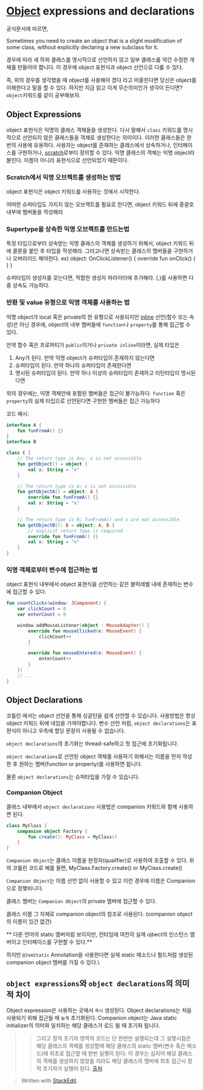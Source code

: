# [Object](https://kotlinlang.org/docs/object-declarations.html) expressions and declarations
공식문서에 따르면,

Sometimes you need to create an object that is a slight modification of some class, without explicitly declaring a new subclass for it.

경우에 따라 새 하위 클래스를 명시적으로 선언하지 않고 일부 클래스를 약간 수정한 개체를 만들어야 합니다.
이 경우에 object 표현식과 object 선언으로 다룰 수 있다.

즉, 위의 경우를 생각했을 때 object를 사용해야 겠다 라고 떠올린다면 당신은 object를 이해한다고 말을 할 수 있다.
하지만 지금 읽고 이게 무슨의미인가 생각이 든다면?
`object`키워드를 같이 공부해보자.

## Object Expressions

object 표현식은 익명의 클래스 객체들을 생성한다. 다시 말해서 `class` 키워드를 명시적으로 선언되지 않은 클래스들을 객채로 생성한다는 의미이다.
 이러한 클래스들은 한 번의 사용에 유용하다. 사용자는 object를 존재하는 클래스에서 상속하거나, 인터페이스를 구현하거나, [scratch](https://medium.com/@shivam.gosavi340_58315/productivity-hack-androidstudio-kotlin-scratch-file-e17cfde152c6)로부터 정의할 수 있다. 익명 클래스의 객체는 익명 object라 불린다. 이름이 아니라 표현식으로 선언되었기 때문이다.

### Scratch에서 익명 오브젝트를 생성하는 방법
 object 표현식은 object 키워드를 사용하는 것에서 시작한다.

 어떠한 슈퍼타입도 가지지 않는  오브젝트를 필요로 한다면, object 키워드 뒤에 중괄호 내부에 멤버들을 작성해라

### Supertype을 상속한 익명 오브젝트를 만드는법

특정 타입으로부터 상속받는 익명 클래스의 객체를 생성하기 위해서, object 키워드 뒤에  콜론을 붙인 후 타입을 작성해라. 그러고나면 상속받는 클래스의 멤버들을 구현하거나 오버라이드 해야한다.
ex) object: OnClickListener() { override fun onClick() { } }


슈퍼타입이 생성자를 갖는다면, 적합한 생성자 파라미터에 추가해라. (,)를 사용하면 다중 상속도 가능하다.

### 반환 및 value 유형으로 익명 객체를 사용하는 법
익명 object가 local 혹은 private의  한 유형으로 사용되지만 [inline](https://kotlinlang.org/docs/inline-functions.html) 선언(함수 또는 속성)은 아닌 경우에, object의 내부 멤버들에 `function`나 `property`를 통해 접근할 수 있다.

만약 함수 혹은 프로퍼티가 `public`이거나 `private inline`이라면, 실제 타입은
1) Any가 된다. 만약 익명 object가 슈퍼타입이 존재하지 않는다면
2) 슈퍼타입이 된다. 만약 하나의 슈퍼타입이 존재한다면
3) 명시된 슈퍼타입이 된다. 만약 하나 이상의 슈퍼타입이 존재하고 리턴타입이 명시된다면

위의 경우에는, 익명 객체안에 포함된 멤버들은 접근이 불가능하다. `function` 혹은 `property`의 실제 타입으로 선언된다면 구현한 멤버들은 접근 가능하다

코드 예시:
```kotlin
interface A {
    fun funFromA() {}
}
interface B

class C {
    // The return type is Any. x is not accessible
    fun getObject() = object {
        val x: String = "x"
    }

    // The return type is A; x is not accessible
    fun getObjectA() = object: A {
        override fun funFromA() {}
        val x: String = "x"
    }

    // The return type is B; funFromA() and x are not accessible
    fun getObjectB(): B = object: A, B { 
	    // explicit return type is required
        override fun funFromA() {}
        val x: String = "x"
    }
}
```


### 익명 객체로부터 변수에 접근하는 법
 object 표현식 내부에서 object 표현식을 선언하는 같은 블럭레벨 내에 존재하는 변수에 접근할 수 있다.
```kotlin
fun countClicks(window: JComponent) {
    var clickCount = 0
    var enterCount = 0

    window.addMouseListener(object : MouseAdapter() {
        override fun mouseClicked(e: MouseEvent) {
            clickCount++
        }

        override fun mouseEntered(e: MouseEvent) {
            enterCount++
        }
    })
    // ...
}
```


## Object Declarations
 코틀린 에서는 object 선언을 통해 싱글턴을 쉽게 선언할 수 있습니다.
사용방법은 항상 object 키워드 뒤에 네임을 가져야합니다.
변수 선언 처럼, `object declarations`는 표현식이 아니고 우측에 할당 문장이 사용될 수 없습니다.

`object declarations`의 초기화는 thread-safe하고 첫 접근에 초기화됩니다.

`object declarations`로 선언된 object 객체를 사용하기 위해서는 이름을 먼저 작성한 후 원하는 멤버(function or property)를 사용하면 됩니다.

물론 `object declarations`는 슈퍼타입을 가질 수 있습니다.

### Companion Object
클래스 내부에서 `object declarations` 사용법은 companion 키워드와 함께 사용하면 된다.

```kotlin
class MyClass {
    companion object Factory {
        fun create(): MyClass = MyClass()
    }
}
```

`Companion Object`는 클래스 이름을 한정자(quailfier)로 사용하여 호출할 수 있다.
위의 코틀린 코드로 예를 들면,
MyClass.Factory.create() or MyClass.create()

`Companion Object`는 이름 선언 없이 사용할 수 있고 이런 경우에 이름은 Companion으로 정햊비니다.

 클래스 멤버는 `Companion Object`의 private 멤버에 접근할 수 있다.

클래스 이름 그 자체로 companion object의 참조로 사용된다. (companion object의 이름이 있건 없건)


** 다른 언어의 static 멤버처럼 보이지만, 런타임에 여전히 실제 ojbect의 인스턴스 멤버이고 인터페이스를 구현할 수 있다.**

하지만 `@JvmStatic` Annotation을 사용한다면 실제 static 메소드나 필드처럼 생성된 companion object 멤버를 가질 수 있다.\


## `object expressions`와 `object declarations`의 의미적 차이

Object expression은 사용하는 곳에서 `즉시` 생성된다.
Object declarations는 처음 사용되기 위해 접근될 때 `늦게` 초기화된다.
Companion object는 Java static initializer의 의미와 일치하는 해당 클래스가 로드 될 때 초기화 됩니다.


>>그리고 정적 초기자 영역의 코드는 단 한번만 실행되는데 그 실행시점은
해당 클래스의 객체를 생성할때
해당 클래스의 static 멤버(변수 혹은 메소드)에 최초로 접근할 때 한번 실행이 된다. 이 경우는 심지어 해당 클래스의 객체를 생성하지 않았을 지라도 해당 클래스의 멤버에 최초 접근시 정적 초기자가 실행이 된다.
[출처](https://developer-joe.tistory.com/203) 

> Written with [StackEdit](https://stackedit.io/).
